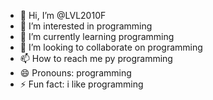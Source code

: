 - 👋 Hi, I’m @LVL2010F
- 👀 I’m interested in programming
- 🌱 I’m currently learning programming
- 💞️ I’m looking to collaborate on programming
- 📫 How to reach me py programming
- 😄 Pronouns: programming
- ⚡ Fun fact: i like programming

<!---
LVL2010F/LVL2010F is a ✨ special ✨ repository because its `README.md` (this file) appears on your GitHub profile.
You can click the Preview link to take a look at your changes.
--->
